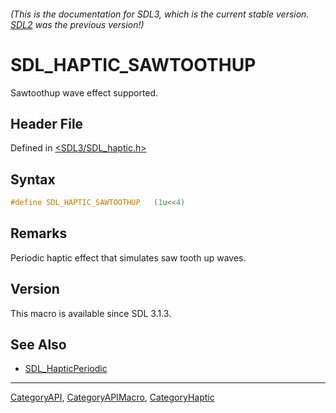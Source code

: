 ###### (This is the documentation for SDL3, which is the current stable version. [SDL2](https://wiki.libsdl.org/SDL2/) was the previous version!)
# SDL_HAPTIC_SAWTOOTHUP

Sawtoothup wave effect supported.

## Header File

Defined in [<SDL3/SDL_haptic.h>](https://github.com/libsdl-org/SDL/blob/main/include/SDL3/SDL_haptic.h)

## Syntax

```c
#define SDL_HAPTIC_SAWTOOTHUP   (1u<<4)
```

## Remarks

Periodic haptic effect that simulates saw tooth up waves.

## Version

This macro is available since SDL 3.1.3.

## See Also

- [SDL_HapticPeriodic](SDL_HapticPeriodic)

----
[CategoryAPI](CategoryAPI), [CategoryAPIMacro](CategoryAPIMacro), [CategoryHaptic](CategoryHaptic)


